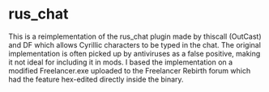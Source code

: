 # rus_chat

This is a reimplementation of the rus_chat plugin made by thiscall (OutCast) and DF which allows Cyrillic characters to be typed in the chat. The original implementation is often picked up by antiviruses as a false positive, making it not ideal for including it in mods. I based the implementation on a modified Freelancer.exe uploaded to the Freelancer Rebirth forum which had the feature hex-edited directly inside the binary.
